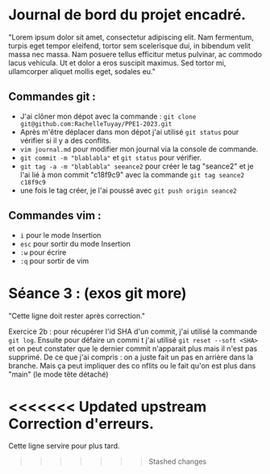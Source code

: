 # Journal de bord du projet encadré.

"Lorem ipsum dolor sit amet, consectetur adipiscing elit. Nam fermentum, turpis eget tempor eleifend, tortor sem scelerisque dui, in bibendum velit massa nec massa. Nam posuere tellus efficitur metus pulvinar, ac commodo lacus vehicula. Ut et dolor a eros suscipit maximus. Sed tortor mi, ullamcorper aliquet mollis eget, sodales eu."

## Commandes git : 

- J'ai clôner mon dépot avec la commande : `git clone git@github.com:RachelleTuyay/PPE1-2023.git`
- Après m'être déplacer dans mon dépot j'ai utilisé `git status` pour vérifier si il y a des conflits.
- `vim journal.md` pour modifier mon journal via la console de commande.
- `git commit -m "blablabla"` et `git status` pour vérifier.
- `git tag -a -m "blablabla" seeance2` pour créer le tag "seance2" et je l'ai lié à mon commit "c18f9c9" avec la commande `git tag seance2 c18f9c9`
- une fois le tag créer, je l'ai poussé avec `git push origin seance2`



## Commandes vim : 

- `i` pour le mode Insertion
- `esc` pour sortir du mode Insertion
- `:w` pour écrire
- `:q` pour sortir de vim

# Séance 3 : (exos git more)
"Cette ligne doit rester après correction."

Exercice 2b : pour récupérer l'id SHA d'un commit, j'ai utilisé la commande `git log`. Ensuite pour défaire un commi
t j'ai utilisé `git reset --soft <SHA>` et on peut constater que le dernier commit n'apparait plus mais il n'est pas
 supprimé. De ce que j'ai compris : on a juste fait un pas en arrière dans la branche. Mais ça peut impliquer des co
nflits ou le fait qu'on est plus dans "main" (le mode tête détaché)

<<<<<<< Updated upstream
Correction d'erreurs.
=======
Cette ligne servire pour plus tard.
>>>>>>> Stashed changes
